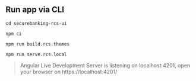 ## Run app via CLI
```shell
cd securebanking-rcs-ui
```
```shell
npm ci
```
```shell
npm run build.rcs.themes
```
```shell
npm run serve.rcs.local
```
> Angular Live Development Server is listening on localhost:4201, open your browser on https://localhost:4201/
